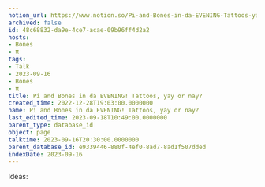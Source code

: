 ```yaml
---
notion_url: https://www.notion.so/Pi-and-Bones-in-da-EVENING-Tattoos-yay-or-nay-48c68832da9e4ce7acae09b96ff4d2a2
archived: false
id: 48c68832-da9e-4ce7-acae-09b96ff4d2a2
hosts:
- Bones
- π
tags:
- Talk
- 2023-09-16
- Bones
- π
title: Pi and Bones in da EVENING! Tattoos, yay or nay?
created_time: 2022-12-28T19:03:00.0000000
name: Pi and Bones in da EVENING! Tattoos, yay or nay?
last_edited_time: 2023-09-18T10:49:00.0000000
parent_type: database_id
object: page
talktime: 2023-09-16T20:30:00.0000000
parent_database_id: e9339446-880f-4ef0-8ad7-8ad1f507dded
indexDate: 2023-09-16
---
```


Ideas:
























